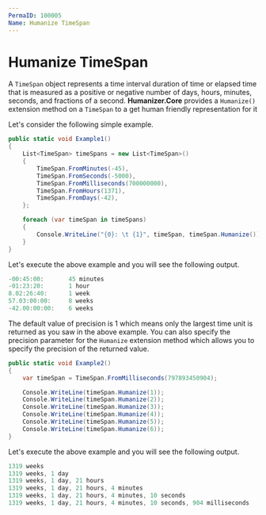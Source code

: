 ```yaml
---
PermaID: 100005
Name: Humanize TimeSpan
---
```


# Humanize TimeSpan

A `TimeSpan` object represents a time interval duration of time or elapsed time that is measured as a positive or negative number of days, hours, minutes, seconds, and fractions of a second. **Humanizer.Core** provides a `Humanize()` extension method on a `TimeSpan` to a get human friendly representation for it

Let's consider the following simple example.

```csharp
public static void Example1()
{
    List<TimeSpan> timeSpans = new List<TimeSpan>()
    {
        TimeSpan.FromMinutes(-45),
        TimeSpan.FromSeconds(-5000),
        TimeSpan.FromMilliseconds(700000000),
        TimeSpan.FromHours(1371),
        TimeSpan.FromDays(-42),
    };

    foreach (var timeSpan in timeSpans)
    {
        Console.WriteLine("{0}: \t {1}", timeSpan, timeSpan.Humanize());
    }
}
```

Let's execute the above example and you will see the following output.

```csharp
-00:45:00:       45 minutes
-01:23:20:       1 hour
8.02:26:40:      1 week
57.03:00:00:     8 weeks
-42.00:00:00:    6 weeks
```

The default value of precision is 1 which means only the largest time unit is returned as you saw in the above example. You can also specify the precision parameter for the `Humanize` extension method which allows you to specify the precision of the returned value. 

```csharp
public static void Example2()
{
    var timeSpan = TimeSpan.FromMilliseconds(797893450904);

    Console.WriteLine(timeSpan.Humanize(1));
    Console.WriteLine(timeSpan.Humanize(2));
    Console.WriteLine(timeSpan.Humanize(3));
    Console.WriteLine(timeSpan.Humanize(4));
    Console.WriteLine(timeSpan.Humanize(5));
    Console.WriteLine(timeSpan.Humanize(6));
}
```

Let's execute the above example and you will see the following output.

```csharp
1319 weeks
1319 weeks, 1 day
1319 weeks, 1 day, 21 hours
1319 weeks, 1 day, 21 hours, 4 minutes
1319 weeks, 1 day, 21 hours, 4 minutes, 10 seconds
1319 weeks, 1 day, 21 hours, 4 minutes, 10 seconds, 904 milliseconds
```

